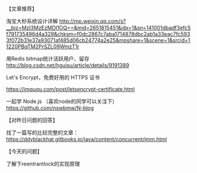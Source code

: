 【文章推荐】

淘宝大秒系统设计详解
http://mp.weixin.qq.com/s?__biz=MzI3MzEzMDI1OQ==&mid=2651815451&idx=1&sn=141001dbadf3efc5f791735496d4a329&chksm=f0dc2867c7aba1714878dbc2ab1a33eac7fc5933f072b31e37a93071af485d06cb24774a2e25&mpshare=1&scene=1&srcid=11220PBqTM2PrSZL09WmzT1r

用Redis bitmap统计活跃用户、留存
http://blog.csdn.net/hguisu/article/details/9191389

Let's Encrypt，免费好用的 HTTPS 证书

https://imququ.com/post/letsencrypt-certificate.html

一起学 Node.js （喜欢node的同学可以关注下）
https://github.com/nswbmw/N-blog

【对昨日问题的回答】

找了一篇写的比较完整的文章：
https://ddyblackhat.gitbooks.io/java/content/concurrent/jmm.html

【今天的问题】

了解下reentrantlock的实现原理